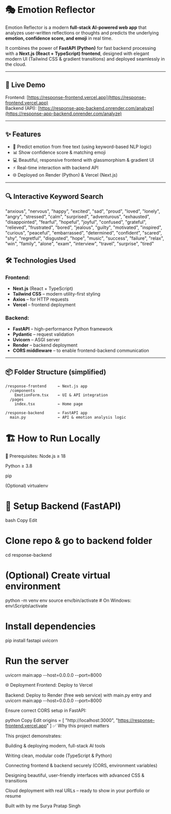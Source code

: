# 🎭 Emotion Reflector

Emotion Reflector is a modern **full-stack AI-powered web app** that analyzes user-written reflections or thoughts and predicts the underlying **emotion, confidence score, and emoji** in real time.

It combines the power of **FastAPI (Python)** for fast backend processing with a **Next.js (React + TypeScript) frontend**, designed with elegant modern UI (Tailwind CSS & gradient transitions) and deployed seamlessly in the cloud.

---

## 🚀 Live Demo
Frontend: [https://response-frontend.vercel.app](https://response-frontend.vercel.app)  
Backend (API): [https://response-app-backend.onrender.com/analyze](https://response-app-backend.onrender.com/analyze)

---

## ✨ Features
- 🧠 Predict emotion from free text (using keyword-based NLP logic)
- 📊 Show confidence score & matching emoji
- 💻 Beautiful, responsive frontend with glassmorphism & gradient UI
- ⚡ Real-time interaction with backend API
- 🌐 Deployed on Render (Python) & Vercel (Next.js)

---
## 🔍 Interactive Keyword Search
"anxious", "nervous", "happy", "excited", "sad", "proud", "loved", "lonely",
  "angry", "stressed", "calm", "surprised", "adventurous", "exhausted", "disappointed",
  "fearful", "hopeful", "joyful", "confused", "grateful", "relieved", "frustrated",
  "bored", "jealous", "guilty", "motivated", "inspired", "curious", "peaceful",
  "embarrassed", "determined", "confident", "scared", "shy", "regretful", "disgusted",
  "hope", "music", "success", "failure", "relax", "win", "family", "alone", "exam",
  "interview", "travel", "surprise", "tired"

## 🛠️ Technologies Used
### Frontend:
- **Next.js** (React + TypeScript)
- **Tailwind CSS** – modern utility-first styling
- **Axios** – for HTTP requests
- **Vercel** – frontend deployment

### Backend:
- **FastAPI** – high-performance Python framework
- **Pydantic** – request validation
- **Uvicorn** – ASGI server
- **Render** – backend deployment
- **CORS middleware** – to enable frontend-backend communication

---

## 📦 Folder Structure (simplified)
```plaintext
/response-frontend     ← Next.js app
  /components
    EmotionForm.tsx    ← UI & API integration
  /pages
    index.tsx          ← Home page

/response-backend      ← FastAPI app
  main.py              ← API & emotion analysis logic
```
# 🏗 How to Run Locally
📌 Prerequisites:
Node.js ≥ 18

Python ≥ 3.8

pip

(Optional) virtualenv

# 🔧 Setup Backend (FastAPI)
bash
Copy
Edit
# Clone repo & go to backend folder
cd response-backend

# (Optional) Create virtual environment
python -m venv env
source env/bin/activate   # On Windows: env\Scripts\activate

# Install dependencies
pip install fastapi uvicorn

# Run the server
uvicorn main:app --host=0.0.0.0 --port=8000

🌐 Deployment
Frontend: Deploy to Vercel

Backend: Deploy to Render (free web service) with main.py entry and uvicorn main:app --host=0.0.0.0 --port=8000

Ensure correct CORS setup in FastAPI:

python
Copy
Edit
origins = [
    "http://localhost:3000",
    "https://response-frontend.vercel.app"
]
✅ Why this project matters

This project demonstrates:

Building & deploying modern, full-stack AI tools

Writing clean, modular code (TypeScript & Python)

Connecting frontend & backend securely (CORS, environment variables)

Designing beautiful, user-friendly interfaces with advanced CSS & transitions

Cloud deployment with real URLs – ready to show in your portfolio or resume


Built with by me  Surya Pratap Singh







